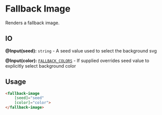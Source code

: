 # Fallback Image

Renders a fallback image.

## IO

**@Input(seed):** `string` - A seed value used to select the background svg

**@Input(color):** [`FALLBACK_COLORS`](https://github.com/jamesbrobb/portfolio/blob/main/src/app/components/media/image/fallback/fallback-image.component.ts#L8) - If supplied overrides seed value to explicitly select background color

## Usage

```html
<fallback-image
    [seed]="seed"
    [color]="color">
</fallback-image>
```
